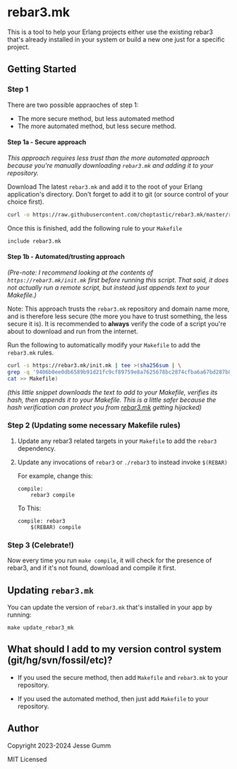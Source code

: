 # rebar3.mk

This is a tool to help your Erlang projects either use the existing rebar3
that's already installed in your system or build a new one just for a specific
project.

## Getting Started

### Step 1

There are two possible appraoches of step 1:
  * The more secure method, but less automated method
  * The more automated method, but less secure method.

#### Step 1a - Secure approach

*This approach requires less trust than the more automated approach because
you're manually downloading `rebar3.mk` and adding it to your repository.*

Download The latest `rebar3.mk` and add it to the root of your Erlang
application's directory.  Don't forget to add it to git (or source control of
your choice first).

```bash
curl -o https://raw.githubusercontent.com/choptastic/rebar3.mk/master/rebar3.mk
```

Once this is finished, add the following rule to your `Makefile`

```make
include rebar3.mk
```

#### Step 1b - Automated/trusting approach

*(Pre-note: I recommend looking at the contents of `https://rebar3.mk/init.mk`
first before running this script. That said, it does not actually run a remote
script, but instead just appends text to your Makefile.)*

Note: This approach trusts the `rebar3.mk` repository and domain name more, and
is therefore less secure (the more you have to trust something, the less secure
it is). It is recommended to **always** verify the code of a script you're
about to download and run from the internet.

Run the following to automatically modify your `Makefile` to add the
`rebar3.mk` rules.

```bash
curl -s https://rebar3.mk/init.mk | tee >(sha256sum | \
grep -q '9406b0ee0db6589b91d21fc9cf89759e8a7625678bc2874cfba6a67bd287b8fc' && \
cat >> Makefile)
```

*(this little snippet downloads the text to add to your Makefile, verifies its
hash, then appends it to your Makefile.  This is a little safer because the
hash verification can protect you from [rebar3.mk](https://rebar3.mk) getting
hijacked)*


### Step 2 (Updating some necessary Makefile rules)

1. Update any rebar3 related targets in your `Makefile` to add the `rebar3` dependency.
2. Update any invocations of `rebar3` or `./rebar3` to instead invoke `$(REBAR)`

   For example, change this:

   ```make
   compile:
       rebar3 compile
   ```

    To This:

    ```make
    compile: rebar3
        $(REBAR) compile
    ```

### Step 3 (Celebrate!)

Now every time you run `make compile`, it will check for the presence of
rebar3, and if it's not found, download and compile it first.

## Updating `rebar3.mk`

You can update the version of `rebar3.mk` that's installed in your app by running:

```make
make update_rebar3_mk
```

## What should I add to my version control system (git/hg/svn/fossil/etc)?

* If you used the secure method, then add `Makefile` and `rebar3.mk` to your
  repository.

* If you used the automated method, then just add `Makefile` to your
  repository.

## Author

Copyright 2023-2024 Jesse Gumm

MIT Licensed
